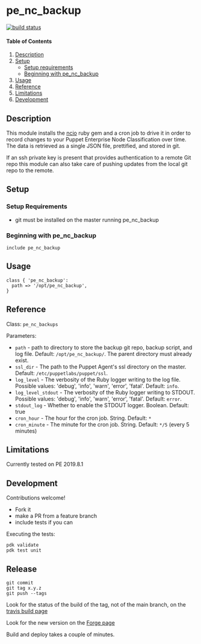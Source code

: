 # pe_nc_backup

[![build status](https://travis-ci.org/jessereynolds/puppet-pe_nc_backup.svg?branch=main)](https://travis-ci.org/jessereynolds/puppet-pe_nc_backup)

#### Table of Contents

1. [Description](#description)
2. [Setup](#setup)
    * [Setup requirements](#setup-requirements)
    * [Beginning with pe_nc_backup](#beginning-with-pe_nc_backup)
3. [Usage](#usage)
4. [Reference](#reference)
5. [Limitations](#limitations)
6. [Development](#development)

## Description

This module installs the [ncio](https://rubygems.org/gems/ncio) ruby gem and a cron job to drive it in order to record changes to your Puppet Enterprise Node Classification over time. The data is retrieved as a single JSON file, prettified, and stored in git.

If an ssh private key is present that provides authentication to a remote Git repo this module can also take care of pushing updates from the local git repo to the remote.

## Setup


### Setup Requirements

- git must be installed on the master running pe_nc_backup

### Beginning with pe_nc_backup

```
include pe_nc_backup
```

## Usage

```
class { 'pe_nc_backup':
  path => '/opt/pe_nc_backup',
}
```

## Reference

Class: `pe_nc_backups`

Parameters:

- `path` - path to directory to store the backup git repo, backup script, and log file. Default: `/opt/pe_nc_backup/`. The parent directory must already exist.
- `ssl_dir` - The path to the Puppet Agent's ssl directory on the master. Default: `/etc/puppetlabs/puppet/ssl`.
- `log_level` - The verbosity of the Ruby logger writing to the log file. Possible values: 'debug', 'info', 'warn', 'error', 'fatal'. Default: `info`.
- `log_level_stdout` - The verbosity of the Ruby logger writing to STDOUT. Possible values: 'debug', 'info', 'warn', 'error', 'fatal'. Default: `error`.
- `stdout_log` - Whether to enable the STDOUT logger. Boolean. Default: true
- `cron_hour` - The hour for the cron job. String. Default: `*`
- `cron_minute` - The minute for the cron job. String. Default: `*/5` (every 5 minutes)

## Limitations

Currently tested on PE 2019.8.1

## Development

Contributions welcome!

- Fork it
- make a PR from a feature branch
- include tests if you can

Executing the tests:

```
pdk validate
pdk test unit
```

## Release

```
git commit
git tag x.y.z
git push --tags
```

Look for the status of the build of the tag, not of the main branch, on the [travis build page](https://travis-ci.org/jessereynolds/puppet-pe_nc_backup/builds)

Look for the new version on the [Forge page](https://forge.puppet.com/jesse/pe_nc_backup)

Build and deploy takes a couple of minutes.

